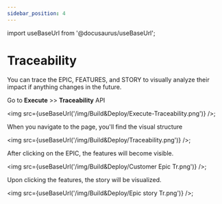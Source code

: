 ```yaml
---
sidebar_position: 4
---
```


import useBaseUrl from '@docusaurus/useBaseUrl';

# Traceability

You can trace the EPIC, FEATURES, and STORY to visually analyze their impact if anything changes in the future.

Go to **Execute** >> **Traceability** API

<img src={useBaseUrl('/img/Build&Deploy/Execute-Traceability.png')} />;

When you navigate to the page, you'll find  the visual structure 

<img src={useBaseUrl('/img/Build&Deploy/Traceability.png')} />;

After clicking on the EPIC, the features will become visible.

<img src={useBaseUrl('/img/Build&Deploy/Customer Epic Tr.png')} />;

Upon clicking the features, the story will be visualized.

<img src={useBaseUrl('/img/Build&Deploy/Epic story Tr.png')} />;